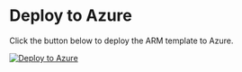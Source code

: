 # Deploy to Azure

Click the button below to deploy the ARM template to Azure.

[![Deploy to Azure](https://aka.ms/deploytoazurebutton)](https://portal.azure.com/#create/Microsoft.Template/uri/https%3A%2F%2Fraw.githubusercontent.com%2FBrandonErkamaa%2FAzureFunctionPythonWithARM%2Fmain%2Fazuredeploy.json)